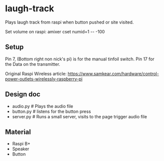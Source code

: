 # laugh-track
Plays laugh track from raspi when button pushed or site visited.

Set volume on raspi:
amixer cset numid=1 -- -100

## Setup

Pin 7, (Bottom right non nick's pi) is for the manual tinfoil switch.
Pin 17 for the Data on the transmitter.

Original Raspi Wireless article:
https://www.samkear.com/hardware/control-power-outlets-wirelessly-raspberry-pi

## Design doc
 - audio.py  # Plays the audio file
 - button.py # listens for the button press
 - server.py # Runs a small server, visits to the page trigger audio file


## Material
 - Raspi B+
 - Speaker
 - Button
